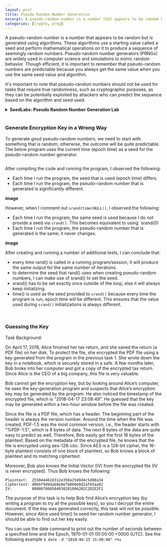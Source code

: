 ```yaml
---
layout: post
title: Pseudo Random Number Generation
excerpt: A pseudo-random number is a number that appears to be random but is generated using algorithms. These algorithms use a starting value called a seed and perform mathematical operations on it to produce a sequence of seemingly random numbers. Pseudo-random number generators (PRNGs) are widely used in computer science and simulations to mimic random behavior. Though efficient, it is important to remember that pseudo-random numbers are predictable because you always get the same value when you use the same seed value and algorithm.
categories: [crypto, prng]
---
```


A pseudo-random number is a number that appears to be random but is generated using algorithms. These algorithms use a starting value called a seed and perform mathematical operations on it to produce a sequence of seemingly random numbers. Pseudo-random number generators (PRNGs) are widely used in computer science and simulations to mimic random behavior. Though efficient, it is important to remember that pseudo-random numbers are predictable because you always get the same value when you use the same seed value and algorithm.

It's important to note that pseudo-random numbers should not be used for tasks that require true randomness, such as cryptographic purposes, as they can be potentially exploited by attackers who can predict the sequence based on the algorithm and seed used.

<details>
<summary><b>SeedLabs: Pseudo Random Number Generation Lab</b></summary>
<div markdown="1">

- [MD5 Collision Attack Lab](https://seedsecuritylabs.org/Labs_20.04/Files/Crypto_Random_Number/Crypto_Random_Number.pdf)

___
</div></details>


<br>

### Generate Encryption Key in a Wrong Way

To generate good pseudo-random numbers, we need to start with something that is random; otherwise, the outcome will be quite predictable. The below program uses the current time (epoch time) as a seed for the pseudo-random number generator.

```c
```

After compiling the code and running the program, I observed the following:
- Each time I run the program, the seed that is used (epoch time) differs.
- Each time I run the program, the pseudo-random number that is generated is significantly different.

**image**

However, when I comment out `srand(time(NULL))`, I observed the following:
- Each time I run the program, the same seed is used because I do not provide a seed via `srand()`. This becomes equivalent to using `srand(0)
- Each time I run the program, the pseudo-random number that is generated is the same; it never changes.

**image**

After creating and running a number of additional tests, I can conclude that:
- every time rand() is called in a running program/session, it will produce the same output for the same number of iterations.
- to determine the seed that rand() uses when creating pseudo-random numbers, I can make use of srand() to set the seed.
- srand() has to be set exactly once outside of the loop, else it will always keep initializing.
- time() is used as the seed provided to `srand()` because every time the program is run, epoch time will be different. This ensures that the value used during `srand()` initializations is always different.


<br>

### Guessing the Key

Task Background:

On April 17, 2018, Alice finished her tax return, and she saved the return (a PDF file) on her disk. To protect the file, she encrypted the PDF file using a key generated from the program in the previous task 1. She wrote down the key in a notebook, which is securely stored in a safe. A few months later, Bob broke into her computer and got a copy of the encrypted tax return. Since Alice is the CEO of a big company, this file is very valuable.

Bob cannot get the encryption key, but by looking around Alice’s computer, he sees the key-generation program and suspects that Alice’s encryption key may be generated by the program. He also noticed the timestamp of the encrypted file, which is "2018-04-17 23:08:49". He guessed that the key may be generated within a two-hour window before the file was created.

Since the file is a PDF file, which has a header. The beginning part of the header is always the version number. Around the time when the file was created, PDF-1.5 was the most common version, i.e., the header starts with "%PDF-1.5", which is 8 bytes of data. The next 8 bytes of the data are quite easy to predict as well. Therefore, Bob easily got the first 16 bytes of the plaintext. Based on the metadata of the encrypted file, he knows that the file is encrypted using aes-128-cbc. Since AES is a 128-bit cipher, the 16-byte plaintext consists of one block of plaintext, so Bob knows a block of plaintext and its matching ciphertext.

Moreover, Bob also knows the Initial Vector (IV) from the encrypted file (IV is never encrypted). Thus Bob knows the following:

```
Plaintext:  255044462d312e350a25d0d4c5d80a34
Ciphertext: d06bf9d0dab8e8ef880660d2af65aa82
IV:         09080706050403020100A2B2C2D2E2F2
```

The purpose of this task is to help Bob find Alice’s encryption key (by writing a program to try all the possible keys), so you I decrypt the entire document. If the key was generated correctly, this task will not be possible. However, since Alice used time() to seed her random number generator, I should be able to find out her key easily.

You can use the date command to print out the number of seconds between a
specified time and the Epoch, 1970-01-01 00:00:00 +0000 (UTC). See the following example
`$ date -d "2018-04-15 15:00:00" +%s`
